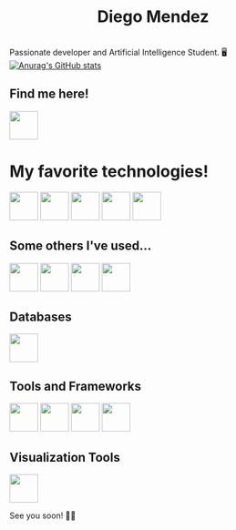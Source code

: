 <link rel="stylesheet" href="https://cdn.jsdelivr.net/gh/devicons/devicon@latest/devicon.min.css">

# <h1><center> Diego Mendez </center></h1>
<i class="devicon-devicon-plain"></i>     
Passionate developer and Artificial Intelligence Student. 🖥️ <br>
[![Anurag's GitHub stats](https://github-readme-stats.vercel.app/api?username=Diegomaartz&theme=dark&show_icons=true)](https://github.com/anuraghazra/github-readme-stats)
<h2>Find me here!</h2>
<a href="https://www.linkedin.com/in/diegommendez">
<img src="https://cdn.jsdelivr.net/gh/devicons/devicon/icons/linkedin/linkedin-original.svg" style="width: 50px;"/>
</a>
<br>

<h1>My favorite technologies!</h1>
<p>
<img src="https://cdn.jsdelivr.net/gh/devicons/devicon/icons/python/python-original-wordmark.svg" style="width: 50px;" />
<img src="https://cdn.jsdelivr.net/gh/devicons/devicon/icons/django/django-plain-wordmark.svg" style="width: 50px;"/>
<img src="https://cdn.jsdelivr.net/gh/devicons/devicon/icons/mysql/mysql-original-wordmark.svg" style="width: 50px;"/>
<img src="https://cdn.jsdelivr.net/gh/devicons/devicon/icons/opencv/opencv-original-wordmark.svg" style="width: 50px;"/>      
<img src="https://cdn.jsdelivr.net/gh/devicons/devicon/icons/pandas/pandas-original-wordmark.svg" style="width: 50px;"/>
</p>
<h2>Some others I've used...</h2>
<p>
<img src="https://cdn.jsdelivr.net/gh/devicons/devicon/icons/javascript/javascript-original.svg" style="width: 50px;" />
<img src="https://cdn.jsdelivr.net/gh/devicons/devicon/icons/c/c-original.svg" style="width: 50px;"/>
<img src="https://cdn.jsdelivr.net/gh/devicons/devicon/icons/cplusplus/cplusplus-original.svg" style="width: 50px;"/>
<img src="https://cdn.jsdelivr.net/gh/devicons/devicon/icons/matlab/matlab-original.svg" style="width: 50px;"/>
</p>  

<h2>Databases</h2>
<p>
<img src="https://cdn.jsdelivr.net/gh/devicons/devicon/icons/postgresql/postgresql-original-wordmark.svg" style="width: 50px;" />
</p>  

<h2>Tools and Frameworks</h2>
<p>
<img src="https://cdn.jsdelivr.net/gh/devicons/devicon/icons/html5/html5-original-wordmark.svg" style="width: 50px;"/>
<img src="https://cdn.jsdelivr.net/gh/devicons/devicon/icons/css3/css3-original-wordmark.svg" style="width: 50px;"/>
<img src="https://cdn.jsdelivr.net/gh/devicons/devicon/icons/bootstrap/bootstrap-original-wordmark.svg" style="width: 50px;"/>
<img src="https://cdn.jsdelivr.net/gh/devicons/devicon/icons/react/react-original-wordmark.svg" style="width: 50px;"/>
</p>  


<h2>Visualization Tools</h2>
<p>
<img src="https://cdn.jsdelivr.net/gh/devicons/devicon/icons/tableau/tableau-original.svg" style="width: 50px;"/>
</p>  
See you soon! 👀👀
